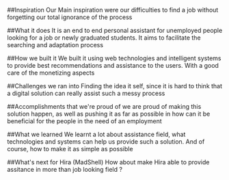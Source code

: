 
##Inspiration
Our Main inspiration were our difficulties to find a job without forgetting our total ignorance of the process

##What it does
It is an end to end personal assistant for unemployed people looking for a job or newly graduated students. It aims to facilitate the searching and adaptation process

##How we built it
We built it using web technologies and intelligent systems to provide best recommendations and assistance to the users. With a good care of the monetizing aspects

##Challenges we ran into
Finding the idea it self, since it is hard to think that a digital solution can really assist such a messy process

##Accomplishments that we're proud of
we are proud of making this solution happen, as well as pushing it as far as possible in how can it be beneficial for the people in the need of an employment

##What we learned
We learnt a lot about assistance field, what technologies and systems can help us provide such a solution. And of course, how to make it as simple as possible

##What's next for Hira (MadShell)
How about make Hira able to provide assitance in more than job looking field ?
